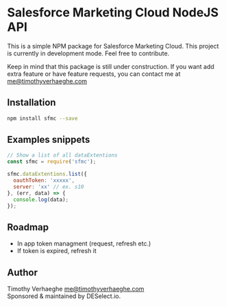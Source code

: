 # Salesforce Marketing Cloud NodeJS API
This is a simple NPM package for Salesforce Marketing Cloud.
This project is currently in development mode. Feel free to contribute.

Keep in mind that this package is still under construction.
If you want add extra feature or have feature requests, you can contact me at me@timothyverhaeghe.com


## Installation
```bash
npm install sfmc --save
```

## Examples snippets
```javascript
// Show a list of all dataExtentions
const sfmc = require('sfmc');

sfmc.dataExtentions.list({
  oauthToken: 'xxxxx',
  server: 'xx' // ex. s10
}, (err, data) => {
  console.log(data);
});
```


## Roadmap
- In app token managment (request, refresh etc.)
- If token is expired, refresh it


## Author
Timothy Verhaeghe <me@timothyverhaeghe.com> <br />
Sponsored & maintained by DESelect.io.
